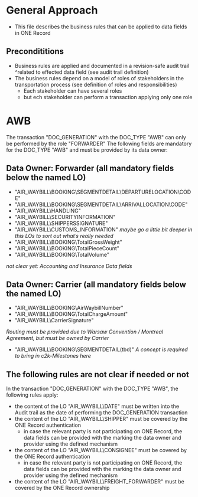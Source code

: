 # General Approach
* This file describes the business rules that can be applied to data fields in ONE Record

## Precondititions
* Business rules are applied and documented in a revision-safe audit trail ^related to effected data field (see audit trail definition) 
* The business rules depend on a model of roles of stakeholders in the transportation process (see definition of roles and responsibilities)
  * Each stakeholder can have several roles
  * but ech stakeholder can perform a transaction applying only one role

# AWB
The transaction "DOC_GENERATION" with the DOC_TYPE "AWB" can only be performed by the role "FORWARDER" 
The following fields are mandatory for the DOC_TYPE "AWB" and must be provided by its data owner:  

## Data Owner: Forwarder (all mandatory fields below the named LO)
* "AIR_WAYBILL\BOOKING\SEGMENTDETAIL\DEPARTURELOCATION\CODE"
* "AIR_WAYBILL\BOOKING\SEGMENTDETAIL\ARRIVALLOCATION\CODE"
* "AIR_WAYBILL\HANDLING"
* "AIR_WAYBILL\SECURITYINFORMATION" 
* "AIR_WAYBILL\SHIPPERSSIGNATURE"
* "AIR_WAYBILL\CUSTOMS_INFORMATION" _maybe go a little bit deeper in this LOs to sort out what´s really needed_
* "AIR_WAYBILL\BOOKING\TotalGrossWeight"
* "AIR_WAYBILL\BOOKING\TotalPieceCount"
* "AIR_WAYBILL\BOOKING\TotalVolume"

_not clear yet: Accounting and Insurance Data fields_

## Data Owner: Carrier (all mandatory fields below the named LO)
* "AIR_WAYBILL\BOOKING\AirWaybillNumber"
* "AIR_WAYBILL\BOOKING\TotalChargeAmount"
* "AIR_WAYBILL\CarrierSignature"

_Routing must be provided due to Warsaw Convention / Montreal Agreement, but must be owned by Carrier_
* "AIR_WAYBILL\BOOKING\SEGMENTDETAIL\(tbd)" _A concept is required to bring in c2k-Milestones here_


## The following rules are not clear if needed or not
In the transaction "DOC_GENERATION" with the DOC_TYPE "AWB", the following rules apply:
*  the content of the LO "AIR_WAYBILL\DATE" must be written into the Audit trail as the date of performing the DOC_GENERATION transaction
* the content of the LO "AIR_WAYBILL\SHIPPER" must be covered by the ONE Record authentication
  * in case the relevant party is not participating on ONE Record, the data fields can be provided with the marking the data owner and provider using the defined mechanism
* the content of the LO "AIR_WAYBILL\CONSIGNEE" must be covered by the ONE Record authentication
  * in case the relevant party is not participating on ONE Record, the data fields can be provided with the marking the data owner and provider using the defined mechanism
* the content of the LO "AIR_WAYBILL\FREIGHT_FORWARDER" must be covered by the ONE Record ownership
